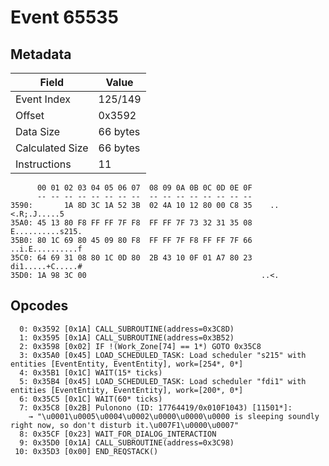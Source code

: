 # Event 65535

## Metadata

| Field           | Value    |
|-----------------|----------|
| Event Index     | 125/149  |
| Offset          | 0x3592   |
| Data Size       | 66 bytes |
| Calculated Size | 66 bytes |
| Instructions    | 11       |

```
      00 01 02 03 04 05 06 07  08 09 0A 0B 0C 0D 0E 0F
      -- -- -- -- -- -- -- --  -- -- -- -- -- -- -- --
3590:       1A 8D 3C 1A 52 3B  02 4A 10 12 80 00 C8 35    ..<.R;.J.....5
35A0: 45 13 80 F8 FF FF 7F F8  FF FF 7F 73 32 31 35 08  E..........s215.
35B0: 80 1C 69 80 45 09 80 F8  FF FF 7F F8 FF FF 7F 66  ..i.E..........f
35C0: 64 69 31 08 80 1C 0D 80  2B 43 10 0F 01 A7 80 23  di1.....+C.....#
35D0: 1A 98 3C 00                                       ..<.            
```

## Opcodes

```
  0: 0x3592 [0x1A] CALL_SUBROUTINE(address=0x3C8D)
  1: 0x3595 [0x1A] CALL_SUBROUTINE(address=0x3B52)
  2: 0x3598 [0x02] IF !(Work_Zone[74] == 1*) GOTO 0x35C8
  3: 0x35A0 [0x45] LOAD_SCHEDULED_TASK: Load scheduler "s215" with entities [EventEntity, EventEntity], work=[254*, 0*]
  4: 0x35B1 [0x1C] WAIT(15* ticks)
  5: 0x35B4 [0x45] LOAD_SCHEDULED_TASK: Load scheduler "fdi1" with entities [EventEntity, EventEntity], work=[200*, 0*]
  6: 0x35C5 [0x1C] WAIT(60* ticks)
  7: 0x35C8 [0x2B] Pulonono (ID: 17764419/0x010F1043) [11501*]:
    → "\u0001\u0005\u0004\u0002\u0000\u0000\u0000 is sleeping soundly right now, so don't disturb it.\u007F1\u0000\u0007"
  8: 0x35CF [0x23] WAIT_FOR_DIALOG_INTERACTION
  9: 0x35D0 [0x1A] CALL_SUBROUTINE(address=0x3C98)
 10: 0x35D3 [0x00] END_REQSTACK()
```
